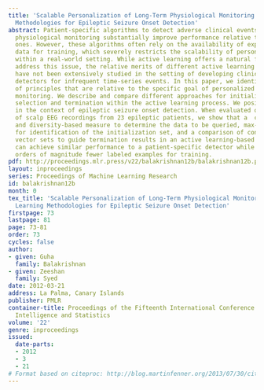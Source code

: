 ```yaml
---
title: 'Scalable Personalization of Long-Term Physiological Monitoring: Active Learning
  Methodologies for Epileptic Seizure Onset Detection'
abstract: Patient-specific algorithms to detect adverse clinical events during long-term
  physiological monitoring substantially improve performance relative to patient-nonspecific
  ones. However, these algorithms often rely on the availability of expert hand-labeled
  data for training, which severely restricts the scalability of personalized monitoring
  within a real-world setting. While active learning offers a natural framework to
  address this issue, the relative merits of different active learning methodologies
  have not been extensively studied in the setting of developing clinically useful
  detectors for infrequent time-series events. In this paper, we identify a core set
  of principles that are relative to the specific goal of personalized long-term physiological
  monitoring. We describe and compare different approaches for initialization, batch
  selection and termination within the active learning process. We position this work
  in the context of epileptic seizure onset detection. When evaluated on a database
  of scalp EEG recordings from 23 epileptic patients, we show that a  combined distance-
  and diversity-based measure to determine the data to be queried, max-min clustering
  for identification of the initialization set, and a comparison of consecutive support
  vector sets to guide termination results in an active learning-based detector that
  can achieve similar performance to a patient-specific detector while requiring two
  orders of magnitude fewer labeled examples for training.
pdf: http://proceedings.mlr.press/v22/balakrishnan12b/balakrishnan12b.pdf
layout: inproceedings
series: Proceedings of Machine Learning Research
id: balakrishnan12b
month: 0
tex_title: 'Scalable Personalization of Long-Term Physiological Monitoring: Active
  Learning Methodologies for Epileptic Seizure Onset Detection'
firstpage: 73
lastpage: 81
page: 73-81
order: 73
cycles: false
author:
- given: Guha
  family: Balakrishnan
- given: Zeeshan
  family: Syed
date: 2012-03-21
address: La Palma, Canary Islands
publisher: PMLR
container-title: Proceedings of the Fifteenth International Conference on Artificial
  Intelligence and Statistics
volume: '22'
genre: inproceedings
issued:
  date-parts:
  - 2012
  - 3
  - 21
# Format based on citeproc: http://blog.martinfenner.org/2013/07/30/citeproc-yaml-for-bibliographies/
---
```


